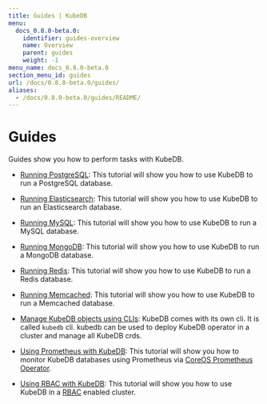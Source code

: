 ```yaml
---
title: Guides | KubeDB
menu:
  docs_0.8.0-beta.0:
    identifier: guides-overview
    name: Overview
    parent: guides
    weight: -1
menu_name: docs_0.8.0-beta.0
section_menu_id: guides
url: /docs/0.8.0-beta.0/guides/
aliases:
  - /docs/0.8.0-beta.0/guides/README/
---
```


# Guides

Guides show you how to perform tasks with KubeDB.

- [Running PostgreSQL](/docs/guides/postgres/README.md): This tutorial will show you how to use KubeDB to run a PostgreSQL database.

- [Running Elasticsearch](/docs/guides/elasticsearch/overview.md): This tutorial will show you how to use KubeDB to run an Elasticsearch database.

- [Running MySQL](/docs/guides/mysql/README.md): This tutorial will show you how to use KubeDB to run a MySQL database.

- [Running MongoDB](/docs/guides/mongodb/README.md): This tutorial will show you how to use KubeDB to run a MongoDB database.

- [Running Redis](/docs/guides/redis/README.md): This tutorial will show you how to use KubeDB to run a Redis database.

- [Running Memcached](/docs/guides/memcached/README.md): This tutorial will show you how to use KubeDB to run a Memcached database.

- [Manage KubeDB objects using CLIs](/docs/guides/cli.md): KubeDB comes with its own cli. It is called `kubedb` cli. kubedb can be used to deploy KubeDB operator in a cluster and manage all KubeDB crds.

- [Using Prometheus with KubeDB](/docs/guides/monitoring.md): This tutorial will show you how to monitor KubeDB databases using Prometheus via [CoreOS Prometheus Operator](https://github.com/coreos/prometheus-operator).

- [Using RBAC with KubeDB](/docs/guides/rbac.md): This tutorial will show you how to use KubeDB in a [RBAC](https://kubernetes.io/docs/admin/authorization/rbac/) enabled cluster.
